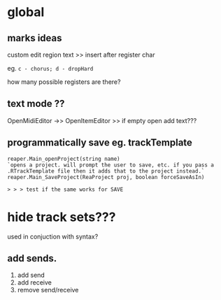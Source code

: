 # global

## marks ideas

custom edit region text >> insert after register char

eg. `c - chorus; d - dropHard`

how many possible registers are there?

## text mode ??

OpenMidiEditor ->> OpenItemEditor >> if empty open add text???

## programmatically save eg. trackTemplate

    reaper.Main_openProject(string name)
    `opens a project. will prompt the user to save, etc. if you pass a .RTrackTemplate file then it adds that to the project instead.`
    reaper.Main_SaveProject(ReaProject proj, boolean forceSaveAsIn)

    > > > test if the same works for SAVE

# hide track sets???

used in conjuction with syntax?

## add sends.

1. add send
2. add receive
3. remove send/receive
